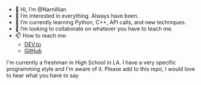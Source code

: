 - 👋 Hi, I’m @Narnillian
- 👀 I’m interested in everything. Always have been.
- 🌱 I’m currently learning Python, C++, API calls, and new techniques.
- 💞️ I’m looking to collaborate on whatever you have to teach me.
- 📫 How to reach me:
  - [DEV.to](https://dev.to/narnillian)
  - [GitHub](github.com/narnillian)

I'm currently a freshman in High School in LA. I have a very specific programming style and I'm aware of it. Please add to this repo, I would love to hear what you have to say

<!---
Narnillian/Narnillian is a ✨ special ✨ repository because its `README.md` (this file) appears on your GitHub profile.
You can click the Preview link to take a look at your changes.
--->
